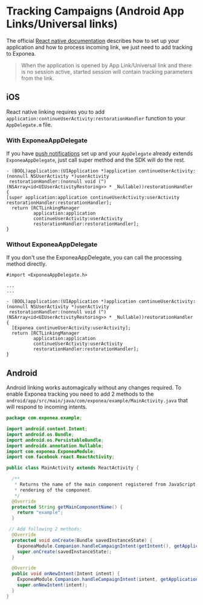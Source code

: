 # Tracking Campaigns (Android App Links/Universal links)
The official [React native documentation](https://reactnative.dev/docs/linking) describes how to set up your application and how to process incoming link, we just need to add tracking to Exponea.
> When the application is opened by App Link/Universal link and there is no session active, started session will contain tracking parameters from the link.

## iOS
React native linking requires you to add `application:continueUserActivity:restorationHandler` function to your `AppDelegate.m` file.

### With ExponeaAppDelegate
If you have [push notifications](./PUSH_IOS.md) set up and your `AppDelegate` already extends `ExponeaAppDelegate`, just call super method and the SDK will do the rest.
```objc
- (BOOL)application:(UIApplication *)application continueUserActivity:(nonnull NSUserActivity *)userActivity
 restorationHandler:(nonnull void (^)(NSArray<id<UIUserActivityRestoring>> * _Nullable))restorationHandler
{
[super application:application continueUserActivity:userActivity restorationHandler:restorationHandler];
  return [RCTLinkingManager
          application:application
          continueUserActivity:userActivity
          restorationHandler:restorationHandler];
}
```

### Without ExponeaAppDelegate
If you don't use the ExponeaAppDelegate, you can call the processing method directly.
```objc
#import <ExponeaAppDelegate.h>

...
...

- (BOOL)application:(UIApplication *)application continueUserActivity:(nonnull NSUserActivity *)userActivity
 restorationHandler:(nonnull void (^)(NSArray<id<UIUserActivityRestoring>> * _Nullable))restorationHandler
{
  [Exponea continueUserActivity:userActivity];
  return [RCTLinkingManager
          application:application
          continueUserActivity:userActivity
          restorationHandler:restorationHandler];
}
```

## Android
Android linking works automagically without any changes required. To enable Exponea tracking you need to add 2 methods to the `android/app/src/main/java/com/exponea/example/MainActivity.java` that will respond to incoming intents.
```java
package com.exponea.example;

import android.content.Intent;
import android.os.Bundle;
import android.os.PersistableBundle;
import androidx.annotation.Nullable;
import com.exponea.ExponeaModule;
import com.facebook.react.ReactActivity;

public class MainActivity extends ReactActivity {

  /**
   * Returns the name of the main component registered from JavaScript. This is used to schedule
   * rendering of the component.
   */
  @Override
  protected String getMainComponentName() {
    return "example";
  }

 // Add following 2 methods:
  @Override
  protected void onCreate(Bundle savedInstanceState) {
    ExponeaModule.Companion.handleCampaignIntent(getIntent(), getApplicationContext());
    super.onCreate(savedInstanceState);
  }

  @Override
  public void onNewIntent(Intent intent) {
    ExponeaModule.Companion.handleCampaignIntent(intent, getApplicationContext());
    super.onNewIntent(intent);
  }
}
```